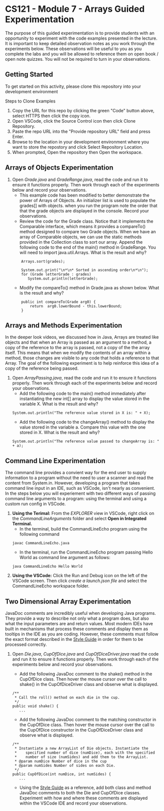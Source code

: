 # CS121 - Module 7 - Arrays Guided Experimentation
The purpose of this guided experimentation is to provide students with an opportunity to experiment with the code examples presented in the lecture. It is important to keep detailed observation notes as you work through the experiments below. These observations will be useful to you as you complete the labs and you will be allowed to reference them on open book / open note quizzes. You will not be required to turn in your observations.
## Getting Started
To get started on this activity, please clone this repository into your development environment  

Steps to Clone Examples
1. Copy the URL for this repo by clicking the green "Code" button above, select HTTPS then click the copy icon.
2. Open VSCode, click the Source Control icon then click Clone Repository.
3. Paste the repo URL into the "Provide repository URL" field and press Enter.
4. Browse to the location in your development environment where you want to store the repostory and click Select Repository Location.
5. When prompted, Open the repository then Open the workspace.

## Arrays of Objects Experimentation 
1. Open *Grade.java* and *GradeRange.java*, read the code and run it to ensure it functions properly.  Then work through each of the experiments below and record your observations.
    - This example code has been modified to better demonstrate the power of Arrays of Objects. An initializer list is used to populate the grades[] with objects. when you run the program note the order that that the grade objects are displayed in the console.  Record your observations.
    - Review the code for the Grade class. Notice that it implements the Comparable<Grade> interface, which means it provides a compareTo() method designed to compare two Grade objects. When we have an array of Comparable objects, we can use the static methods provided in the Collection class to sort our array. Append the following code to the end of the main() method in GradeRange. You will need to import java.util.Arrays. What is the result and why?
    ```
        Arrays.sort(grades);
	
        System.out.print("\n*\n* Sorted in ascending order\n*\n");
        for (Grade letterGrade : grades)
           System.out.println(letterGrade);
    ```
    - Modify the compareTo() method in Grade.java as shown below.  What is the result and why?
    ```
        public int compareTo(Grade arg0) {
            return  arg0.lowerBound - this.lowerBound;
        }
    ```
	

## Arrays and Methods Experimentation
In the deeper look videos, we discussed how in Java, Arrays are treated like objects and that when an Array is passed as an argument to a method, a copy of the reference to the array is passed, not a copy of the the array itself. This means that when we modify the contents of an array within a method, those changes are visible to any code that holds a reference to that Array. The goal of the following experiment is to help reinforce this idea of a copy of the reference being passed.
1. Open *ArrayPassing.java*, read the code and run it to ensure it functions properly. Then work through each of the experiments below and record your observations.
    - Add the following code to the main() method immediately after instantiating the new int[] array to display the value stored in the variable X.   What is the result and why?
    ```
	System.out.println("The reference value stored in X is: " + X);
    ```
    - Add the following code to the changeArray() method to display the value stored in the variable a. Compare this value with the one stored in X.  What is the result and why?
    ```
	System.out.println("The reference value passed to changeArray is: " + a);
   ```
## Command Line Experimentation
The command line provides a convient way for the end user to supply information to a program without the need to user a scanner and read the content from System.in.  However, developing a program that takes command line input in an IDE, such as VSCode, isn't nearly as convenient.  In the steps below you will experiement with two different ways of passing command line arguments to a program: using the terminal and using a custom run config in VSCode.
1. **Using the Terimal:** From the *EXPLORER* view in VSCode, right click on the *CommandLineArguments* folder and select **Open in Integrated Terminal.** 
    - In the terminal, build the CommandLineEcho program using the following command
    ```
    javac CommandLineEcho.java 
    ```
    - In the terminal, run the CommandLineEcho program passing Hello World as command line argument as follows:
    ```
    java CommandLineEcho Hello World
    ```
1. **Using the VSCode:** Click the Run and Debug icon on the left of the VSCode screen. Then click *create a launch.json file* and select the CommandLineEcho workspace folder.



## Two Dimensional Array Experimentation
JavaDoc comments are incredibly useful when developing Java programs. They provide a way to describe not only what a program does, but also what the input parameters are and return values. Most modern IDEs have built in mechanisms that process these comments and display them as tooltips in the IDE as you are coding. However, these comments must follow the exact format described in the [Style Guide](https://docs.google.com/document/d/1LWbGQBKkApnNAzzgwOSvRM03DmhYWx5yEfecT2WXfjI/edit?usp=sharing) in order for them to be processed correctly.
1. Open *Die.java*, *CupOfDice.java* and *CupOfDiceDriver.java* read the code and run it to ensure it functions properly.  Then work through each of the experiments below and record your observations.
    - Add the following JavaDoc comment to the shake() method in the CupOfDice class.  Then hover the mouse cursor over the call to shake() in the CupOfDiceDriver class and observe what is displayed.
    ```
    /**
     * Call the roll() method on each die in the cup.
     */
    public void shake() {
       ...
    ```
    
    - Add the following JavaDoc comment to the matching constructor in the CupOfDice class.  Then hover the mouse cursor over the call to the CupOfDice constructor in the CupOfDiceDriver class and observe what is displayed.
    ```
    /**
     * Instantiate a new ArrayList of Die objects. Instantiate the
     *    specified number of dice (numDice), each with the specified
     *    number of size (numSides) and add them to the ArrayList.
     * @param numDice Number of dice in the cup
     * @param numSides Number of sides on each Die.
     */
    public CupOfDice(int numDice, int numSides) {
       ...
    ```

    - Using the [Style Guide](https://docs.google.com/document/d/1LWbGQBKkApnNAzzgwOSvRM03DmhYWx5yEfecT2WXfjI/edit?usp=sharing) as a reference, add both class and method JavaDoc comments to both the Die and CupOfDice classes. Experiment with how and where these comments are displayed within the VSCode IDE and record your observations.
